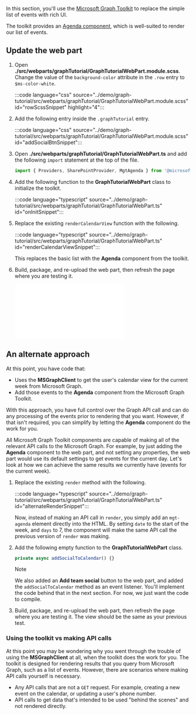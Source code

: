 <!-- markdownlint-disable MD002 MD041 -->

In this section, you'll use the [Microsoft Graph Toolkit](https://docs.microsoft.com/graph/toolkit/overview) to replace the simple list of events with rich UI.

The toolkit provides an [Agenda component](https://docs.microsoft.com/graph/toolkit/components/agenda), which is well-suited to render our list of events.

## Update the web part

1. Open **./src/webparts/graphTutorial/GraphTutorialWebPart.module.scss**. Change the value of the `background-color` attribute in the `.row` entry to `$ms-color-white`.

    :::code language="css" source="../demo/graph-tutorial/src/webparts/graphTutorial/GraphTutorialWebPart.module.scss" id="rowScssSnippet" highlight="4":::

1. Add the following entry inside the `.graphTutorial` entry.

    :::code language="css" source="../demo/graph-tutorial/src/webparts/graphTutorial/GraphTutorialWebPart.module.scss" id="addSocialBtnSnippet":::

1. Open **./src/webparts/graphTutorial/GraphTutorialWebPart.ts** and add the following `import` statement at the top of the file.

    ```typescript
    import { Providers, SharePointProvider, MgtAgenda } from '@microsoft/mgt';
    ```

1. Add the following function to the **GraphTutorialWebPart** class to initialize the toolkit.

    :::code language="typescript" source="../demo/graph-tutorial/src/webparts/graphTutorial/GraphTutorialWebPart.ts" id="onInitSnippet":::

1. Replace the existing `renderCalendarView` function with the following.

    :::code language="typescript" source="../demo/graph-tutorial/src/webparts/graphTutorial/GraphTutorialWebPart.ts" id="renderCalendarViewSnippet":::

    This replaces the basic list with the **Agenda** component from the toolkit.

1. Build, package, and re-upload the web part, then refresh the page where you are testing it.

    ![A screenshot of the web part with the Agenda component](images/mgt-agenda.md)

## An alternate approach

At this point, you have code that:

- Uses the **MSGraphClient** to get the user's calendar view for the current week from Microsoft Graph.
- Add those events to the **Agenda** component from the Microsoft Graph Toolkit.

With this approach, you have full control over the Graph API call and can do any processing of the events prior to rendering that you want. However, if that isn't required, you can simplify by letting the **Agenda** component do the work for you.

All Microsoft Graph Toolkit components are capable of making all of the relevant API calls to the Microsoft Graph. For example, by just adding the **Agenda** component to the web part, and not setting any properties, the web part would use its default settings to get events for the current day. Let's look at how we can achieve the same results we currently have (events for the current week).

1. Replace the existing `render` method with the following.

    :::code language="typescript" source="../demo/graph-tutorial/src/webparts/graphTutorial/GraphTutorialWebPart.ts" id="alternateRenderSnippet":::

    Now, instead of making an API call in `render`, you simply add an `mgt-agenda` element directly into the HTML. By setting `date` to the start of the week, and `days` to 7, the component will make the same API call the previous version of `render` was making.

1. Add the following empty function to the **GraphTutorialWebPart** class.

    ```typescript
    private async addSocialToCalendar() {}
    ```

    > [!NOTE]
    > We also added an **Add team social** button to the web part, and added the `addSocialToCalendar` method as an event listener.  You'll implement the code behind that in the next section. For now, we just want the code to compile.

1. Build, package, and re-upload the web part, then refresh the page where you are testing it. The view should be the same as your previous test.

### Using the toolkit vs making API calls

At this point you may be wondering why you went through the trouble of using the **MSGraphClient** at all, when the toolkit does the work for you. The toolkit is designed for rendering results that you query from Microsoft Graph, such as a list of events. However, there are scenarios where making API calls yourself is necessary.

- Any API calls that are not a `GET` request. For example, creating a new event on the calendar, or updating a user's phone number.
- API calls to get data that's intended to be used "behind the scenes" and not rendered directly.
